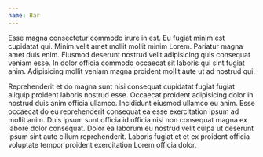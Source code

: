 ```yaml
---
name: Bar
---
```


Esse magna consectetur commodo irure in est. Eu fugiat minim est cupidatat qui. Minim velit amet mollit mollit minim Lorem. Pariatur magna amet duis enim. Eiusmod deserunt nostrud velit adipisicing quis consequat veniam esse. In dolor officia commodo occaecat sit laboris qui sint fugiat anim. Adipisicing mollit veniam magna proident mollit aute ut ad nostrud qui.

Reprehenderit et do magna sunt nisi consequat cupidatat fugiat fugiat aliquip proident laboris nostrud esse. Occaecat proident adipisicing dolor in nostrud duis anim officia ullamco. Incididunt eiusmod ullamco eu anim. Esse occaecat do eu reprehenderit consequat ea esse exercitation ipsum ad mollit anim. Duis ipsum sunt officia id officia nisi non consequat magna ex labore dolor consequat. Dolor ea laborum eu nostrud velit culpa ut deserunt ipsum sint aute cillum reprehenderit. Laboris fugiat et et ex proident officia voluptate tempor proident exercitation Lorem officia dolor.
